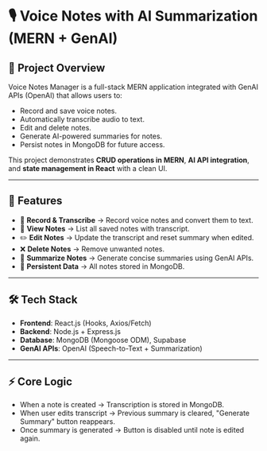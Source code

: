 # 🎙️ Voice Notes with AI Summarization (MERN + GenAI)

## 📌 Project Overview

Voice Notes Manager is a full-stack MERN application integrated with GenAI APIs (OpenAI) that allows users to:

- Record and save voice notes.
- Automatically transcribe audio to text.
- Edit and delete notes.
- Generate AI-powered summaries for notes.
- Persist notes in MongoDB for future access.

This project demonstrates **CRUD operations in MERN**, **AI API integration**, and **state management in React** with a clean UI.

---

## 🚀 Features

- 🎤 **Record & Transcribe** → Record voice notes and convert them to text.
- 📑 **View Notes** → List all saved notes with transcript.
- ✏️ **Edit Notes** → Update the transcript and reset summary when edited.
- ❌ **Delete Notes** → Remove unwanted notes.
- 🤖 **Summarize Notes** → Generate concise summaries using GenAI APIs.
- 💾 **Persistent Data** → All notes stored in MongoDB.

---

## 🛠️ Tech Stack

- **Frontend**: React.js (Hooks, Axios/Fetch)
- **Backend**: Node.js + Express.js
- **Database**: MongoDB (Mongoose ODM), Supabase
- **GenAI APIs**: OpenAI (Speech-to-Text + Summarization)

---

## ⚡ Core Logic

- When a note is created → Transcription is stored in MongoDB.
- When user edits transcript → Previous summary is cleared, "Generate Summary" button reappears.
- Once summary is generated → Button is disabled until note is edited again.
